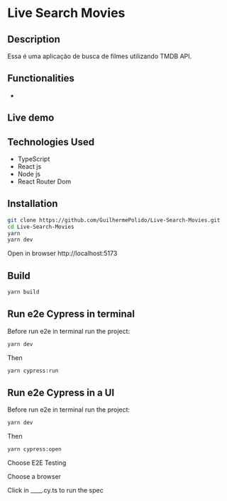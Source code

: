 # Live Search Movies

## Description

Essa é uma aplicação de busca de filmes utilizando TMDB API.

## Functionalities

-

## Live demo

## Technologies Used

-   TypeScript
-   React js
-   Node js
-   React Router Dom

## Installation

```bash
git clone https://github.com/GuilhermePolido/Live-Search-Movies.git
cd Live-Search-Movies
yarn
yarn dev
```

Open in browser http://localhost:5173

## Build

```bash
yarn build
```

## Run e2e Cypress in terminal

Before run e2e in terminal run the project:

```bash
yarn dev
```

Then

```bash
yarn cypress:run
```

## Run e2e Cypress in a UI

Before run e2e in terminal run the project:

```bash
yarn dev
```

Then

```bash
yarn cypress:open
```

Choose E2E Testing

Choose a browser

Click in \_\_\_\_.cy.ts to run the spec
